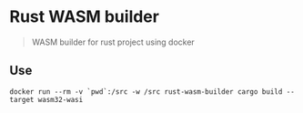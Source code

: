 Rust WASM builder
=================

> WASM builder for rust project using docker

## Use

```
docker run --rm -v `pwd`:/src -w /src rust-wasm-builder cargo build --target wasm32-wasi
```
